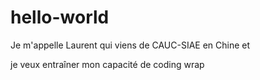 # hello-world
Je m'appelle Laurent qui viens de CAUC-SIAE en Chine et 

je veux entraîner mon capacité de coding wrap
